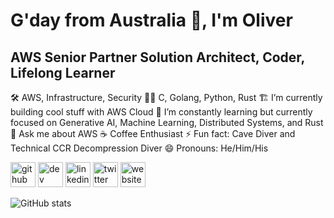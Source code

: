# G'day from Australia 👋, I'm Oliver

## AWS Senior Partner Solution Architect, Coder, Lifelong Learner

🛠 AWS, Infrastructure, Security 👨‍💻 C, Golang, Python, Rust 🏗 I’m currently building cool stuff with AWS Cloud 🌱 I’m constantly learning but currently focused on Generative AI, Machine Learning, Distributed Systems, and Rust 💬 Ask me about AWS ☕️ Coffee Enthusiast ⚡ Fun fact: Cave Diver and Technical CCR Decompression Diver 😄 Pronouns: He/Him/His

[<img src='https://cdn.jsdelivr.net/npm/simple-icons@3.0.1/icons/github.svg' alt='github' height='40'>](https://github.com/gibbsie)  [<img src='https://cdn.jsdelivr.net/npm/simple-icons@3.0.1/icons/dev-dot-to.svg' alt='dev' height='40'>](https://dev.to/@gibbsie)  [<img src='https://cdn.jsdelivr.net/npm/simple-icons@3.0.1/icons/linkedin.svg' alt='linkedin' height='40'>](https://www.linkedin.com/in/ogibbs/)  [<img src='https://cdn.jsdelivr.net/npm/simple-icons@3.0.1/icons/twitter.svg' alt='twitter' height='40'>](https://twitter.com/gibbsieorg)  [<img src='https://cdn.jsdelivr.net/npm/simple-icons@3.0.1/icons/icloud.svg' alt='website' height='40'>](https://gibbsie.org/)

![GitHub stats](https://github-readme-stats.vercel.app/api?username=gibbsie&show_icons=true&bg_color=30,e96443,904e95&title_color=fff&text_color=fff)
